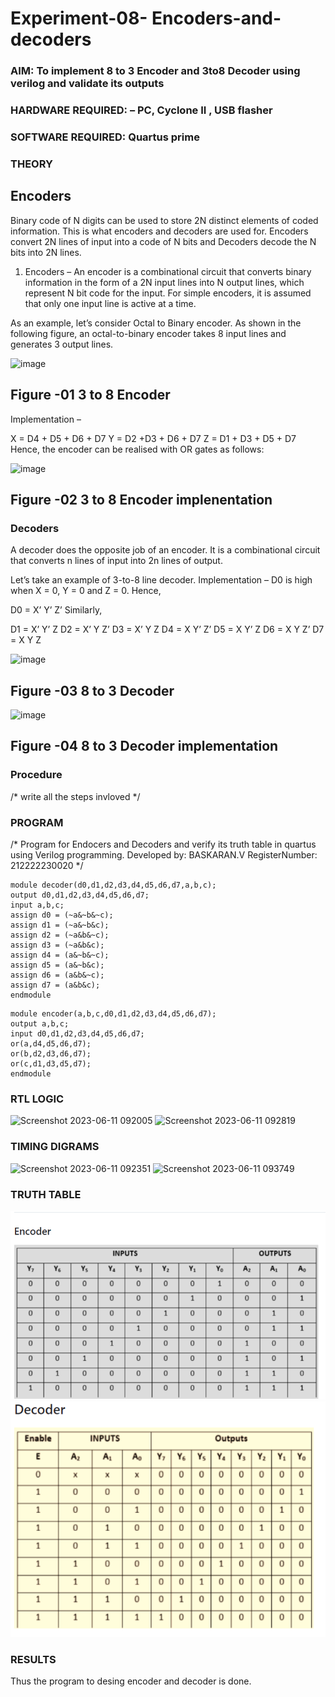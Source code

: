 # Experiment-08- Encoders-and-decoders 
### AIM: To implement 8 to 3 Encoder and  3to8 Decoder using verilog and validate its outputs
### HARDWARE REQUIRED:  – PC, Cyclone II , USB flasher
### SOFTWARE REQUIRED:   Quartus prime
### THEORY 

## Encoders
Binary code of N digits can be used to store 2N distinct elements of coded information. This is what encoders and decoders are used for. Encoders convert 2N lines of input into a code of N bits and Decoders decode the N bits into 2N lines.

1. Encoders –
An encoder is a combinational circuit that converts binary information in the form of a 2N input lines into N output lines, which represent N bit code for the input. For simple encoders, it is assumed that only one input line is active at a time.

As an example, let’s consider Octal to Binary encoder. As shown in the following figure, an octal-to-binary encoder takes 8 input lines and generates 3 output lines.

![image](https://user-images.githubusercontent.com/36288975/171543588-bc0746df-a173-4b35-989e-5fb7d385fe8a.png)
## Figure -01 3 to 8 Encoder 


Implementation –

X = D4 + D5 + D6 + D7
Y = D2 +D3 + D6 + D7
Z = D1 + D3 + D5 + D7 
Hence, the encoder can be realised with OR gates as follows:


![image](https://user-images.githubusercontent.com/36288975/171543740-68403b82-aa93-4c98-9343-f32b14885a2e.png)
## Figure -02 3 to 8 Encoder implenentation 

 ### Decoders 
A decoder does the opposite job of an encoder. It is a combinational circuit that converts n lines of input into 2n lines of output.

Let’s take an example of 3-to-8 line decoder.
Implementation –
D0 is high when X = 0, Y = 0 and Z = 0. Hence,

D0 = X’ Y’ Z’ 
Similarly,

D1 = X’ Y’ Z
D2 = X’ Y Z’
D3 = X’ Y Z
D4 = X Y’ Z’
D5 = X Y’ Z
D6 = X Y Z’
D7 = X Y Z 


![image](https://user-images.githubusercontent.com/36288975/171543978-ee2d0671-2846-40a1-8705-507fd6287a49.png)
## Figure -03 8 to 3 Decoder 



![image](https://user-images.githubusercontent.com/36288975/171543866-5a6eace6-8683-49d7-9c4f-a7cb30ec3035.png)
## Figure -04 8 to 3 Decoder implementation 

### Procedure
/* write all the steps invloved */



### PROGRAM 
/*
Program for Endocers and Decoders  and verify its truth table in quartus using Verilog programming.
Developed by: BASKARAN.V
RegisterNumber:  212222230020
*/
```
module decoder(d0,d1,d2,d3,d4,d5,d6,d7,a,b,c); 
output d0,d1,d2,d3,d4,d5,d6,d7;
input a,b,c; 
assign d0 = (~a&~b&~c);
assign d1 = (~a&~b&c); 
assign d2 = (~a&b&~c);
assign d3 = (~a&b&c); 
assign d4 = (a&~b&~c); 
assign d5 = (a&~b&c); 
assign d6 = (a&b&~c); 
assign d7 = (a&b&c);
endmodule
```
```
module encoder(a,b,c,d0,d1,d2,d3,d4,d5,d6,d7); 
output a,b,c; 
input d0,d1,d2,d3,d4,d5,d6,d7; 
or(a,d4,d5,d6,d7); 
or(b,d2,d3,d6,d7); 
or(c,d1,d3,d5,d7); 
endmodule
```
### RTL LOGIC  
![Screenshot 2023-06-11 092005](https://github.com/BaskaranV15/Experiment-08-Encoders-and-decoders-/assets/118703522/3bfa5d68-9c5b-49d4-8e16-ddd7866eec75)
![Screenshot 2023-06-11 092819](https://github.com/BaskaranV15/Experiment-08-Encoders-and-decoders-/assets/118703522/f5ba7c32-d05c-4916-bd3d-c0813a26c55c)
### TIMING DIGRAMS  
![Screenshot 2023-06-11 092351](https://github.com/BaskaranV15/Experiment-08-Encoders-and-decoders-/assets/118703522/eb53602a-0459-447d-8f11-0e8ff4417b75)
![Screenshot 2023-06-11 093749](https://github.com/BaskaranV15/Experiment-08-Encoders-and-decoders-/assets/118703522/7ad56b2a-49f1-42b4-8bf7-a6d335c7b554)
### TRUTH TABLE 
![output](https://github.com/BaskaranV15/Experiment-08-Encoders-and-decoders-/blob/main/Screenshot%202023-06-11%20100333.png)
![output](https://github.com/BaskaranV15/Experiment-08-Encoders-and-decoders-/blob/main/Screenshot%202023-06-11%20100342.png)

### RESULTS 
Thus the program to desing encoder and decoder is done.
